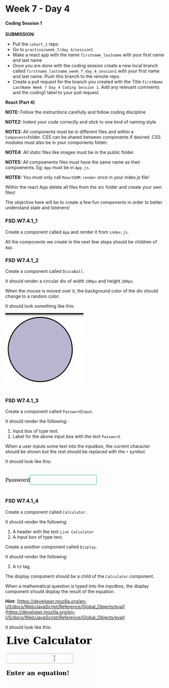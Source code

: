 # Week 7 - Day 4

#### Coding Session 1

**SUBMISSION:**

- Pull the `cohort_1` repo
- Go to `practise/week_7/day_4/session1` 
- Make a react app with the name `firstname_lastname` with your first name and last name  
- Once you are done with the coding session create a new local branch called `firstname_lastname_week_7_day_4_session1` with your first name and last name. Push this branch to the remote repo. 
- Create a pull request for the branch you created with the Title `FirstName LastName Week 7 Day 4 Coding Session 1`. Add any relevant comments and the coding1 label to your pull request.

**React (Part 4)**

**NOTE:** Follow the instructions carefully and follow coding discipline

**NOTE2:** Indent your code correctly and stick to one kind of naming style

**NOTE3:** All components must be in different files and within a `Components`folder. CSS can be shared between components if desired. CSS modules must also be in your components folder. 

**NOTE4:** All static files like images must be in the public folder.

**NOTE5:** All compoenents files must have the same name as their compoenents. Eg: `App` must be in `App.js`.

**NOTE6:** You must only call `ReactDOM.render` once in your index.js file! 

Within the react App delete all files from the src folder and create your own files!

The objective here will be to create a few fun components in order to better understand state and listeners!

### FSD.W7.4.1_1
Create a component called `App` and render it from `index.js`. 

All the components we create in the next few steps should be children of `App`.


### FSD W7.4.1_2

Create a component called `DiscoBall`.

It should render a circular div of width `200px` and height `200px`.

When the mouse is moved over it, the background color of the div should change to a random color. 

It should look something like this:

<img src = "disco.gif"/>

###  FSD W7.4.1_3

Create a component called `PasswordInput`.

It should render the following:

1. Input box of type text.
2. Label for the above input box with the text `Password`.

When a user inputs some text into the inputbox, the current character should be shown but the rest should be replaced with the `•` symbol.

It should look like this:

<img src = "password.gif" /> 

### FSD W7.4.1_4

Create a component called `Calculator`.

It should render the following:

1. A header with the text `Live Calculator`
2. A Input box of type text.

Create a another component called `Display`.

It should render the following:

1. A `h3` tag.

The display component should be a child of the `Calculator` component.

When a mathematical question is typed into the inputbox, the display component should display the result of the equation. 

**Hint:** [https://developer.mozilla.org/en-US/docs/Web/JavaScript/Reference/Global_Objects/eval](https://developer.mozilla.org/en-US/docs/Web/JavaScript/Reference/Global_Objects/eval)

It should look like this:

<img src = "calculator.gif" /> 


    


